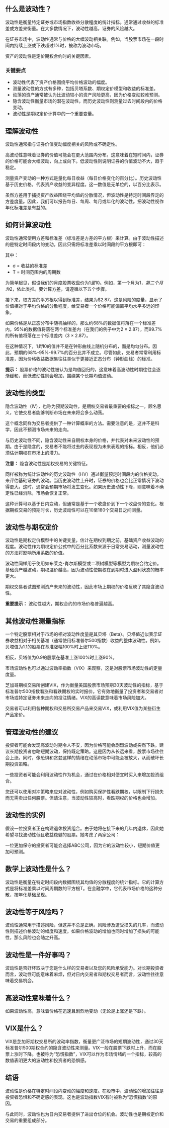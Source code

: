 ## 什么是波动性？

波动性是衡量特定证券或市场指数收益分散程度的统计指标。通常通过收益的标准差或方差来衡量。在大多数情况下，波动性越高，证券的风险越大。

在证券市场中，波动性通常与价格的大幅波动相关联。例如，当股票市场在一段时间内持续上涨或下跌超过1%时，被称为波动市场。

资产的波动性是定价期权合约时的关键因素。

### 关键要点

- 波动性代表了资产价格围绕平均价格波动的幅度。
- 测量波动性的方式有多种，包括贝塔系数、期权定价模型和收益的标准差。
- 动荡的资产通常被认为比波动较小的资产风险更高，因为价格变动较难预测。
- 隐含波动性衡量市场的潜在波动性，而历史波动性则测量过去时间段内的价格变动。
- 波动性是期权定价计算中的一个重要变量。

## 理解波动性

波动性通常指与证券价值变动幅度相关的风险或不确定性。 

高波动性意味着证券的价值可能会在更大范围内分布。这意味着在短时间内，证券的价格可能会大幅波动，向上或向下。低波动性则说明证券的价值波动不大，趋于稳定。

测量资产变动的一种方式是量化每日收益（每日价格变化的百分比）。历史波动性基于历史价格，代表资产收益的变异程度。这一数值是无单位的，以百分比表示。

虽然方差用于捕捉资产收益围绕平均值的分散情况，但波动性是特定时间段界定的方差度量。因此，我们可以报告每日、每周、每月或年化的波动性。把波动性视作年化标准差是有益的。

## 如何计算波动性

波动性通常使用方差和标准差（标准差是方差的平方根）来计算。由于波动性描述的是特定时间段内的变动，因此只需将标准差乘以时间段的平方根即可：

其中：

- σ = 收益的标准差
- T = 时间范围内的周期数

为简单起见，假设我们的月度股票收盘价为$1至$10。例如，第一个月为$1，第二个月为$2，依此类推。要计算方差，请遵循以下五个步骤。

接下来，取方差的平方根以得到标准差，结果为$2.87。这是风险的度量，显示了价值相对于平均价格的分散程度，给交易者一个价格可能偏离平均水平多远的印象。

如果价格是从正态分布中随机抽样的，那么约68%的数据值将落在一个标准差内。95%的数据值将落在两个标准差内（在我们的例子中为2 × 2.87），而99.7%的所有值将落在三个标准差内（3 × 2.87）。

在这种情况下，$1到$10的值并不是在钟形曲线上随机分布的，而是均匀分布。因此，预期的68%-95%-99.7%的百分比并不成立。尽管如此，交易者常常利用标准差，因为价格收益数据集往往类似于更接近正态分布（钟形曲线）的标准。

**提示：** 股票价格的波动性被认为是均值回归的，这意味着高波动性时期往往会逐渐缓和，而低波动性则会增加，围绕某个长期均值波动。

## 波动性的类型

隐含波动性（IV），也称为预期波动性，是期权交易者最重要的指标之一。顾名思义，它使交易者能够判断市场在未来将会多么动荡。

这个概念同样为交易者提供了一种计算概率的方法。需要注意的是，这并不是科学，因此不预测市场未来的走向。

与历史波动性不同，隐含波动性来自期权本身的价格，并代表对未来波动性的预期。由于是隐含的，交易者不能将过去的表现视为未来表现的指标。相反，他们必须估计期权在市场上的潜力。

**注意：** 隐含波动性是期权交易的关键特征。

同样被称为统计波动性的历史波动性（HV）通过衡量预定时间段内的价格变动，来评估基础证券的波动。当历史波动性上升时，证券的价格也会比正常情况下波动得更大。这时，通常会预期市场将发生变化。如果历史波动性下降，则意味着不确定性已经消除，市场会恢复正常。

这种计算可以基于日内变动，但通常是基于一个收盘价到下一个收盘价的变化。根据期权交易的预期时长，历史波动性可以在10至180个交易日之间测量。

## 波动性与期权定价

波动性是期权定价模型中的关键变量，估计在期权到期之前，基础资产收益波动的程度。波动性作为期权定价公式中的百分比系数来源于日常交易活动，测量波动性的方法将影响所用系数的价值。

波动性同样用于使用如布莱克-肖尔斯模型或二项树模型等模型为期权合约定价。基础资产越波动，期权溢价越高，因为波动性使期权在到期时进入盈利状态的概率更大。

期权交易者试图预测资产未来的波动性，因此市场上期权的价格反映了其隐含波动性。

**重要提示：** 波动性越大，期权合约的市场价格普遍越高。

## 其他波动性测量指标

一个特定股票相对于市场的相对波动性度量是其贝塔（Beta）。贝塔值近似表示证券收益相对于相关基准（通常使用标准普尔500指数）收益的整体波动性。例如，贝塔值为1.1的股票在基准涨幅100%时上涨110%。

相反，贝塔值为0.9的股票在基准上涨100%时上涨90%。

市场波动性也可以通过波动率指数（VIX）来观察，这是对股票市场波动性的定量度量。 

芝加哥期权交易所创建VIX，作为衡量美国股票市场预期30天波动性的指标，基于标准普尔500指数看涨和看跌期权的实时报价。它有效地衡量了投资者和交易者对市场或特定证券未来走向的投注情绪。VIX的高读数意味着市场风险加大。

交易者可以利用各种期权和交易所交易产品来交易VIX，或利用VIX值为某些衍生产品定价。

## 管理波动性的建议

投资者可能会发现高波动时期令人不安，因为价格可能会剧烈波动或突然下跌。建议长期投资者忽略短期波动，保持既定策略。这是因为从长远来看，股票市场往往会上涨。同时，像恐惧和贪婪这样的情绪在动荡市场中可能会被放大，从而破坏长期投资策略。

一些投资者可能会利用波动性作为机会，通过在价格相对便宜时买入来增加投资组合。

您还可以使用对冲策略来应对波动性，例如购买保护性看跌期权，以限制下行损失而无需卖出任何股票。但请注意，当波动性较高时，看跌期权的价格也会增加。

## 波动性的实例

假设一位投资者正在构建退休投资组合。由于她将在接下来的几年内退休，因此她希望寻找波动性低且收益稳健的股票。她考虑了两家公司：

一位更加保守的投资者可能会选择ABC公司，因为它的波动性较小，短期价值更加可预测。

## 数学上波动性是什么？

波动性是衡量在特定时间段内数据围绕其均值的分散程度的统计指标。它的计算方式是将标准差乘以时间周期数的平方根T。在金融学中，它代表市场价格的这种分散，按年化基础呈现。

## 波动性等于风险吗？

波动性通常用于描述风险，但这并不总是正确。风险涉及遭受损失的几率，而波动性则描述价格波动的幅度和速度。如果价格波动的增加也同时增加了损失的可能性，那么风险也会随之升高。

## 波动性是一件好事吗？

波动性是否好坏取决于您是什么样的交易者以及您的风险承受能力。对长期投资者而言，波动性可能意味着麻烦，但对日内交易者和期权交易者而言，波动性往往意味着交易机会。

## 高波动性意味着什么？

如果波动性高，意味着价格在迅速且剧烈地变动（无论是上涨还是下跌）。

## VIX是什么？

VIX是芝加哥期权交易所的波动率指数，衡量更广泛市场的短期波动性，通过30天标准普尔500期权合约的隐含波动性来测量。VIX一般在股票下跌时上升，而在股票上涨时下降。也被称为“恐慌指数”，VIX可以作为市场情绪的一个指标，较高的数值表明更大的波动性和投资者的恐惧感。

## 结语

波动性是价格在特定时间段内变动的幅度和速度。在股市中，波动性的增加往往是投资者恐惧和不确定感的表现。这也是波动指数VIX有时被称为“恐慌指数”的原因。

与此同时，波动性也为日内交易者提供了进出仓位的机会。波动性也是期权定价和交易的重要组成部分。
